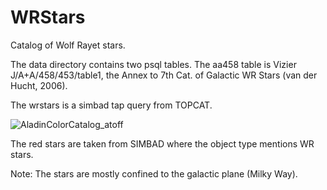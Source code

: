 # WRStars

Catalog of Wolf Rayet stars.

The data directory contains two psql tables. The aa458 table is Vizier
J/A+A/458/453/table1, the Annex to 7th Cat. of Galactic WR Stars (van
der Hucht, 2006).

The wrstars is a simbad tap query from TOPCAT.

![AladinColorCatalog_atoff](https://github.com/user-attachments/assets/1a350db3-26a6-4867-b42c-97184ddf1135)

The red stars are taken from SIMBAD where the object type mentions WR stars.

Note: The stars are mostly confined to the galactic plane (Milky Way). 
